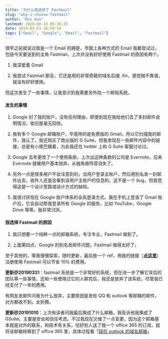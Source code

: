 ```yaml
---
title: "为什么我选择了 Fastmail"
slug: "why-i-choose-fastmail"
author: "Bin Hua"
lastmod: 2020-08-15 05:26:25
date: 2019-03-23 16:54:54
tags: ["Gmail", "Google", "Email", "fastmail"]
---
```


很早之前就说过我是一个 Email 的拥趸，市面上各种方式的 Email 我都尝试过，包括今天要说到的主角 Fastmail，上次并没有好好使用 Fastmail 的原因有两个。

1. 我深爱着 Gmail

2. 我尝试 Fastmail 那会，它还是用的非常奇葩的域名后缀 .fm，感觉贼不靠谱，就没有好好使用。

但这次发生了一些事情，让我意识到我需要另外找一个邮局系统。

#### 发生的事情

1. Google 封了我的账户，没有任何理由，即便到现在我给他们去了多封邮件说明情况，依旧是毫无回信。

2. 我有多个 Google 邮箱账户，毕竟用的是免费版的 Gmail，所以它扫描我的邮件，我认了。我还购买了商业版的 G Suite，但我发现在一些邮件内容中的链接，总是有小尾巴跟着，为此我还在 twitter 上和 G Suite 客服讨论过。

3. Google 去年更改了一个使用条款，上次出这种条款的公司是 Evernote，后来 Evernote 就被用户基本抛弃，从独角兽阵营消失了。

4. 另外一点是很多用户不会注意到的，当用户登录主账户，然后用别名发一封邮件出去，收件人还是会看到该用户主账户的信息的。这不是一个 bug，但我觉得这是一个设计思路或设计方式的缺陷。

5. 我很讨厌现在 Google 账户体系的全系登录方式。我在手机上登录了 Gmail 账户后，它会自动帮我登录所有 Google 的服务，比如 YouTube，Google Drive 等等，我非常讨厌。

#### 我选择 Fastmail 的原因

1. 我只想要一个纯粹一点的邮箱系统，专注专业，Fastmail 做到了。

2. 上面第四点，Google 的别名发邮件问题，Fastmail 做得太好了。

至于其他的，等我慢慢探索，随时更新，最后放一个 ref，用我的链接（[**点这里**](https://www.fastmail.com/?STKI=21172056)）注册使用 Fastmail 可以节省 10% 的费用。

**更新@20190331**：fastmail 系统是一个非常好的系统，但在进一步了解它背后的团队等一些事情，还和一些使用过它的人聊完后，我还是放弃了该系统，尽管我已经支付了一年的费用。

有网友发邮件问我为什么放弃，主要原因是发给 QQ 和 outlook 等邮箱的邮件，对方都收不到，太折腾。

**更新@20191010**：上次有读者问我最后换成了什么邮箱，我告诉他我换成了 GSuite，主要是安全和信任考虑。不过我现在又做了一点变更，因为这个邮箱基本就是对外的联系，和技术有关系，恰好别人送了我一个 office 365 的订阅，就将该邮箱转移到了 office 365 里，具体过程看「[踩坑 outlook 的域名邮箱](/outlook-premium-email-box/)」